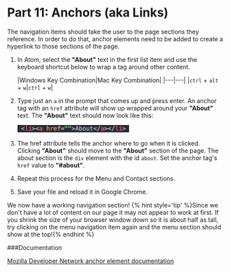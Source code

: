 # Part 11: Anchors (aka Links)

The navigation items should take the user to the page sections they reference. In order to do that, anchor elements need to be added to create a hyperlink to those sections of the page.

1. In Atom, select the **"About"** text in the first list item and use the keyboard shortcut below to wrap a tag around other content. 

    |Windows Key Combination|Mac Key Combination|
|---|---|
|`ctrl` + `alt` + `w`|`ctrl` + `w`|
2. Type just an `a` in the prompt that comes up and press enter. An anchor tag with an `href` attribute will show up wrapped around your **"About"** text. The **"About"** text should now look like this: 

    ![](/assets/aboutNav.png)

3. The href attribute tells the anchor where to go when it is clicked.  Clicking **"About"** should move to the **"About"** section of the page.  The about section is the `div` element with the id `about`.  Set the anchor tag's `href` value to **"#about"**.

4. Repeat this process for the Menu and Contact sections.  

5. Save your file and reload it in Google Chrome.

We now have a working navigation section!
{% hint style='tip' %}Since we don't have a lot of content on our page it may not appear to work at first.  If you shrink the size of your browser window down so it is about half as tall, try clicking on the menu navigation item again and the menu section should show at the top!{% endhint %}

###Documentation

[Mozilla Developer Network anchor element documentation](https://developer.mozilla.org/en-US/docs/Web/HTML/Element/a)











